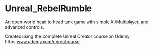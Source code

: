 # Unreal_RebelRumble

An open-world head to head tank game with simple AI/Multiplayer, and advanced controls.

Created using the Complete Unreal Creator course on Udemy : https:www.udemy.com/unrealcourse
